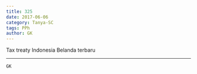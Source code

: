 ```yaml
---
title: 325
date: 2017-06-06
category: Tanya-SC
tags: PPh
author: GK
---
```


Tax treaty Indonesia Belanda terbaru

---



`GK`
